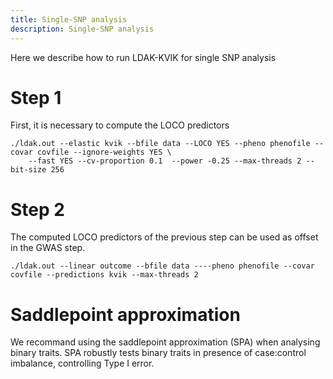 ```yaml
---
title: Single-SNP analysis
description: Single-SNP analysis
---
```


Here we describe how to run LDAK-KVIK for single SNP analysis

# Step 1

First, it is necessary to compute the LOCO predictors

```
./ldak.out --elastic kvik --bfile data --LOCO YES --pheno phenofile --covar covfile --ignore-weights YES \
    --fast YES --cv-proportion 0.1  --power -0.25 --max-threads 2 --bit-size 256
```



# Step 2

The computed LOCO predictors of the previous step can be used as offset in the GWAS step.

```
./ldak.out --linear outcome --bfile data ----pheno phenofile --covar covfile --predictions kvik --max-threads 2
```

# Saddlepoint approximation

We recommand using the saddlepoint approximation (SPA) when analysing binary traits. SPA robustly tests binary traits in presence of case:control imbalance, controlling Type I error. 